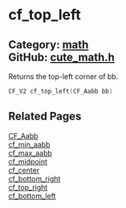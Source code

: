 [](../header.md ':include')

# cf_top_left

Category: [math](/api_reference?id=math)  
GitHub: [cute_math.h](https://github.com/RandyGaul/cute_framework/blob/master/include/cute_math.h)  
---

Returns the top-left corner of bb.

```cpp
CF_V2 cf_top_left(CF_Aabb bb)
```

## Related Pages

[CF_Aabb](/math/cf_aabb.md)  
[cf_min_aabb](/math/cf_min_aabb.md)  
[cf_max_aabb](/math/cf_max_aabb.md)  
[cf_midpoint](/math/cf_midpoint.md)  
[cf_center](/math/cf_center.md)  
[cf_bottom_right](/math/cf_bottom_right.md)  
[cf_top_right](/math/cf_top_right.md)  
[cf_bottom_left](/math/cf_bottom_left.md)  
